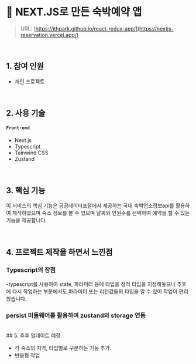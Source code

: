 
# :pushpin: NEXT.JS로 만든 숙박예약 앱
> URL: [https://ithpark.github.io/react-redux-app/](https://nextjs-reservation.vercel.app/)
> 

</br>

## 1. 참여 인원
- 개인 프로젝트 

</br>

## 2. 사용 기술
#### `Front-end`
  - Next.js
  - Typescript
  - Tainwind CSS
  - Zustand

</br>

## 3. 핵심 기능
이 서비스의 핵심 기능은 공공데이터포털에서 제공하는 국내 숙박업소정보api를 활용하여 제작하였으며 숙소 정보를 볼 수 있으며 날짜와 인원수를 선택하여 예약을 할 수 있는 기능을 제공합니다.


<br/>

## 4. 프로젝트 제작을 하면서 느낀점
### Typescript의 장점
-typescript를 사용하여 state, 파라미터 등에 타입을 정적 타입을 지정해놓으니 추후에 다시 작업하는 부분에서도 파라미터 또는 리턴값들의 타입을 알  수 있어 작업이 편리했습니다.

### persist 미들웨어를 활용하여 zustand와 storage 연동



<br/>
## 5. 추후 업데이트 예정

- 각 숙소의 지역, 타입별로 구분하는 기능 추가.
- 반응형 작업
  

  



